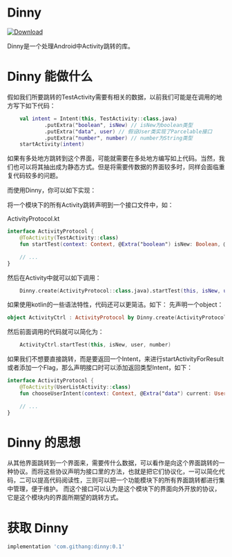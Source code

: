 Dinny
===

[ ![Download](https://api.bintray.com/packages/msdx/maven/Dinny/images/download.svg) ](https://bintray.com/msdx/maven/Dinny/_latestVersion)

Dinny是一个处理Android中Activity跳转的库。

# Dinny 能做什么

假如我们所要跳转的TestActivity需要有相关的数据，以前我们可能是在调用的地方写下如下代码：

```kotlin
    val intent = Intent(this, TestActivity::class.java)
            .putExtra("boolean", isNew) // isNew为boolean类型
            .putExtra("data", user) // 假设User类实现了Parcelable接口
            .putExtra("number", number) // number为String类型
    startActivity(intent)
```

如果有多处地方跳转到这个界面，可能就需要在多处地方编写如上代码。当然，我们也可以将其抽出成为静态方式。但是将需要传数据的界面较多时，同样会面临重复代码较多的问题。

而使用Dinny，你可以如下实现：

将一个模块下的所有Activity跳转声明到一个接口文件中，如：

ActivityProtocol.kt

```kotlin
interface ActivityProtocol {
    @ToActivity(TestActivity::class)
    fun startTest(context: Context, @Extra("boolean") isNew: Boolean, @Extra("data") user: User, @Extra("number") number: String)
    
    // ...
}
```

然后在Activity中就可以如下调用：

```kotlin
    Dinny.create(ActivityProtocol::class.java).startTest(this, isNew, user, number)
```

如果使用kotlin的一些语法特性，代码还可以更简洁。如下：
先声明一个object：

```kotlin
object ActivityCtrl : ActivityProtocol by Dinny.create(ActivityProtocol::class.java)
```

然后前面调用的代码就可以简化为：

```kotlin
    ActivityCtrl.startTest(this, isNew, user, number)
```

如果我们不想要直接跳转，而是要返回一个Intent，来进行startActivityForResult或者添加一个Flag，那么声明接口时可以添加返回类型Intent，如下：

```kotlin
interface ActivityProtocol {
    @ToActivity(UserListActivity::class)
    fun chooseUserIntent(context: Context, @Extra("data") current: User): Intent
    
    // ...
}
```

# Dinny 的思想

从其他界面跳转到一个界面来，需要传什么数据，可以看作是向这个界面跳转的一种协议。而将这些协议声明为接口里的方法，也就是把它们协议化，一可以简化代码，二可以提高代码阅读性，三则可以把一个功能模块下的所有界面跳转都进行集中管理，便于维护。
而这个接口可以认为是这个模块下的界面向外开放的协议，它是这个模块内的界面所期望的跳转方式。

# 获取 Dinny

```groovy
implementation 'com.githang:dinny:0.1'
```